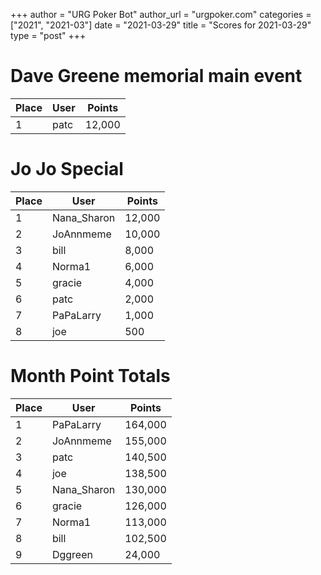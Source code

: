 +++
author = "URG Poker Bot"
author_url = "urgpoker.com"
categories = ["2021", "2021-03"]
date = "2021-03-29"
title = "Scores for 2021-03-29"
type = "post"
+++
# Dave Greene memorial main event

| Place | User | Points |
|-------|------|--------|
| 1 | patc | 12,000 |

# Jo Jo Special

| Place | User | Points |
|-------|------|--------|
| 1 | Nana_Sharon | 12,000 |
| 2 | JoAnnmeme | 10,000 |
| 3 | bill | 8,000 |
| 4 | Norma1 | 6,000 |
| 5 | gracie | 4,000 |
| 6 | patc | 2,000 |
| 7 | PaPaLarry | 1,000 |
| 8 | joe | 500 |

# Month Point Totals

| Place | User | Points |
|-------|------|--------|
| 1 | PaPaLarry | 164,000 |
| 2 | JoAnnmeme | 155,000 |
| 3 | patc | 140,500 |
| 4 | joe | 138,500 |
| 5 | Nana_Sharon | 130,000 |
| 6 | gracie | 126,000 |
| 7 | Norma1 | 113,000 |
| 8 | bill | 102,500 |
| 9 | Dggreen | 24,000 |
